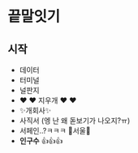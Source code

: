 # 끝말잇기

## 시작
- 데이터
- 터미널
- 널판지
- ♥ ♥ 지우개 ♥ ♥
- ✨개회사✨
-  사직서 (엥 난 왜 돋보기가 나오지?ㅠ)
-  서페인..?ㅋㅋㅋ 🎄서울🎄
-  __인구수__ 👍👍👍
